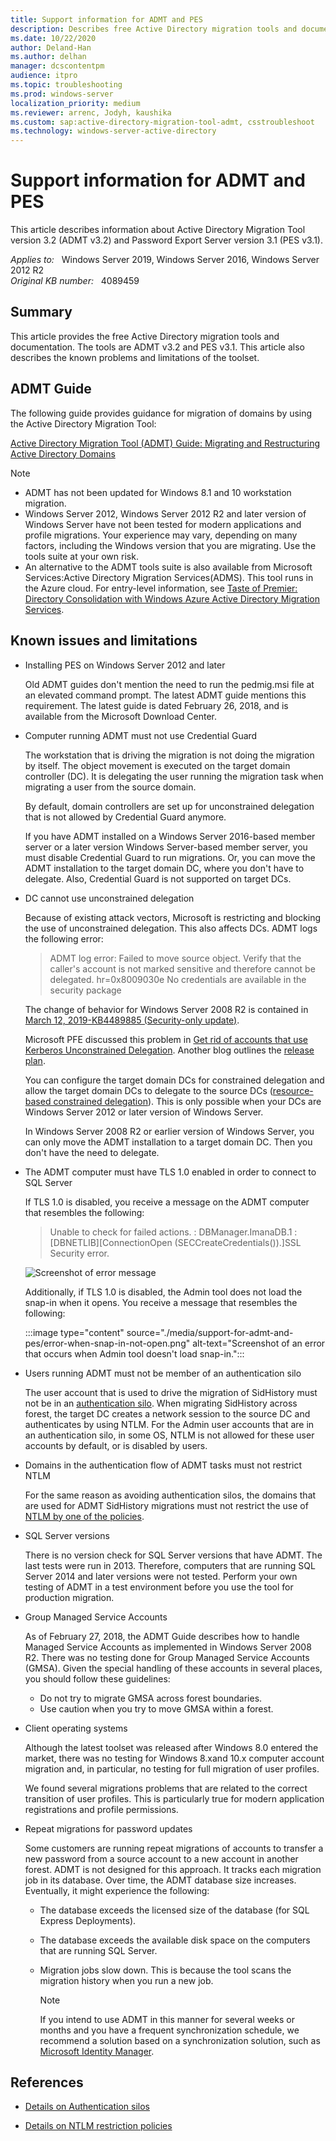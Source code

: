 ```yaml
---
title: Support information for ADMT and PES
description: Describes free Active Directory migration tools and documentation.
ms.date: 10/22/2020
author: Deland-Han
ms.author: delhan
manager: dcscontentpm
audience: itpro
ms.topic: troubleshooting
ms.prod: windows-server
localization_priority: medium
ms.reviewer: arrenc, Jodyh, kaushika
ms.custom: sap:active-directory-migration-tool-admt, csstroubleshoot
ms.technology: windows-server-active-directory
---
```

# Support information for ADMT and PES

This article describes information about Active Directory Migration Tool version 3.2 (ADMT v3.2) and Password Export Server version 3.1 (PES v3.1).

_Applies to:_ &nbsp; Windows Server 2019, Windows Server 2016, Windows Server 2012 R2  
_Original KB number:_ &nbsp; 4089459

## Summary

This article provides the free Active Directory migration tools and documentation. The tools are ADMT v3.2 and PES v3.1. This article also describes the known problems and limitations of the toolset.

## ADMT Guide

The following guide provides guidance for migration of domains by using the Active Directory Migration Tool:  

[Active Directory Migration Tool (ADMT) Guide: Migrating and Restructuring Active Directory Domains](https://www.microsoft.com/download/details.aspx?id=19188)

> [!NOTE]
>
> - ADMT has not been updated for Windows 8.1 and 10 workstation migration.
> - Windows Server 2012, Windows Server 2012 R2 and later version of Windows Server have not been tested for modern applications and profile migrations. Your experience may vary, depending on many factors, including the Windows version that you are migrating. Use the tools suite at your own risk.
> - An alternative to the ADMT tools suite is also available from Microsoft Services:Active Directory Migration Services(ADMS). This tool runs in the Azure cloud. For entry-level information, see [Taste of Premier: Directory Consolidation with Windows Azure Active Directory Migration Services](https://channel9.msdn.com/Blogs/Taste-of-Premier/Taste-of-Premier-Directory-Consolidation-with-Windows-Azure-Active-Directory-Migration-Services).

## Known issues and limitations

- Installing PES on Windows Server 2012 and later

    Old ADMT guides don't mention the need to run the pedmig.msi file at an elevated command prompt. The latest ADMT guide mentions this requirement. The latest guide is dated February 26, 2018, and is available from the Microsoft Download Center.

- Computer running ADMT must not use Credential Guard

    The workstation that is driving the migration is not doing the migration by itself. The object movement is executed on the target domain controller (DC). It is delegating the user running the migration task when migrating a user from the source domain.

    By default, domain controllers are set up for unconstrained delegation that is not allowed by Credential Guard anymore.

    If you have ADMT installed on a Windows Server 2016-based member server or a later version Windows Server-based member server, you must disable Credential Guard to run migrations. Or, you can move the ADMT installation to the target domain DC, where you don't have to delegate. Also, Credential Guard is not supported on target DCs.

- DC cannot use unconstrained delegation

    Because of existing attack vectors, Microsoft is restricting and blocking the use of unconstrained delegation. This also affects DCs. ADMT logs the following error:

    > ADMT log error: Failed to move source object. Verify that the caller's account is not marked sensitive and therefore cannot be delegated. hr=0x8009030e No credentials are available in the security package

    The change of behavior for Windows Server 2008 R2 is contained in [March 12, 2019-KB4489885 (Security-only update)](https://support.microsoft.com/help/4489885).

    Microsoft PFE discussed this problem in [Get rid of accounts that use Kerberos Unconstrained Delegation](/archive/blogs/389thoughts/get-rid-of-accounts-that-use-kerberos-unconstrained-delegation). Another blog outlines the [release plan](https://blogs.technet.microsoft.com/askpfeplat/2019/04/11/changes-to-ticket-granting-ticket-tgt-delegation-across-trusts-in-windows-server-askpfeplat-edition/).

    You can configure the target domain DCs for constrained delegation and allow the target domain DCs to delegate to the source DCs ([resource-based constrained delegation](/windows-server/security/kerberos/kerberos-constrained-delegation-overview)). This is only possible when your DCs are Windows Server 2012 or later version of Windows Server.

    In Windows Server 2008 R2 or earlier version of Windows Server, you can only move the ADMT installation to a target domain DC. Then you don't have the need to delegate.

- The ADMT computer must have TLS 1.0 enabled in order to connect to SQL Server

    If TLS 1.0 is disabled, you receive a message on the ADMT computer that resembles the following:

    > Unable to check for failed actions. : DBManager.ImanaDB.1 : [DBNETLIB][ConnectionOpen (SECCreateCredentials()).]SSL Security error.

    ![Screenshot of error message](./media/support-for-admt-and-pes/error-when-tls-disabled.png)

    Additionally, if TLS 1.0 is disabled, the Admin tool does not load the snap-in when it opens. You receive a message that resembles the following:

    :::image type="content" source="./media/support-for-admt-and-pes/error-when-snap-in-not-open.png" alt-text="Screenshot of an error that occurs when Admin tool doesn't load snap-in.":::

- Users running ADMT must not be member of an authentication silo

    The user account that is used to drive the migration of SidHistory must not be in an [authentication silo](/windows-server/security/credentials-protection-and-management/authentication-policies-and-authentication-policy-silos). When migrating SidHistory across forest, the target DC creates a network session to the source DC and authenticates by using NTLM. For the Admin user accounts that are in an authentication silo, in some OS, NTLM is not allowed for these user accounts by default, or is disabled by users.

- Domains in the authentication flow of ADMT tasks must not restrict NTLM

    For the same reason as avoiding authentication silos, the domains that are used for ADMT SidHistory migrations must not restrict the use of [NTLM by one of the policies](/previous-versions/windows/it-pro/windows-server-2008-R2-and-2008/dd560653(v=ws.10)).

- SQL Server versions

    There is no version check for SQL Server versions that have ADMT. The last tests were run in 2013. Therefore, computers that are running SQL Server 2014 and later versions were not tested. Perform your own testing of ADMT in a test environment before you use the tool for production migration.

- Group Managed Service Accounts

    As of February 27, 2018, the ADMT Guide describes how to handle Managed Service Accounts as implemented in Windows Server 2008 R2. There was no testing done for Group Managed Service Accounts (GMSA). Given the special handling of these accounts in several places, you should follow these guidelines:

  - Do not try to migrate GMSA across forest boundaries.
  - Use caution when you try to move GMSA within a forest.

- Client operating systems

    Although the latest toolset was released after Windows 8.0 entered the market, there was no testing for Windows 8.xand 10.x computer account migration and, in particular, no testing for full migration of user profiles.

    We found several migrations problems that are related to the correct transition of user profiles. This is particularly true for modern application registrations and profile permissions.

- Repeat migrations for password updates

    Some customers are running repeat migrations of accounts to transfer a new password from a source account to a new account in another forest. ADMT is not designed for this approach. It tracks each migration job in its database. Over time, the ADMT database size increases. Eventually, it might experience the following:

  - The database exceeds the licensed size of the database (for SQL Express Deployments).
  - The database exceeds the available disk space on the computers that are running SQL Server.
  - Migration jobs slow down. This is because the tool scans the migration history when you run a new job.

    > [!NOTE]
    > If you intend to use ADMT in this manner for several weeks or months and you have a frequent synchronization schedule, we recommend a solution based on a synchronization solution, such as [Microsoft Identity Manager](/microsoft-identity-manager/microsoft-identity-manager-2016).

## References

- [Details on Authentication silos](/windows-server/security/credentials-protection-and-management/authentication-policies-and-authentication-policy-silos)

- [Details on NTLM restriction policies](/previous-versions/windows/it-pro/windows-server-2008-R2-and-2008/dd560653(v=ws.10))
